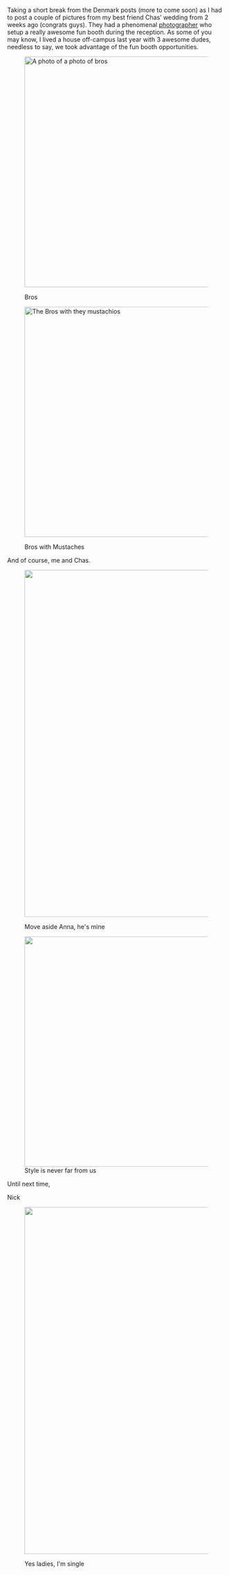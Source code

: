 Taking a short break from the Denmark posts (more to come soon) as I had to post a couple of pictures from my best friend Chas&#8217; wedding from 2 weeks ago (congrats guys). They had a phenomenal <a title="Stacy Able Photography" href="http://www.stacyable.com/" target="_blank">photographer</a> who setup a really awesome fun booth during the reception. As some of you may know, I lived a house off-campus last year with 3 awesome dudes, needless to say, we took advantage of the fun booth opportunities.

<figure id="attachment_31"  class="wp-caption aligncenter">

<img class="size-full wp-image-31" title="Photo of bros" src="https://files.nickrobison.com/images/2012/01/funbooth-56-of-90.jpg" alt="A photo of a photo of bros" width="800" height="532" srcset="https://files.nickrobison.com/images/2012/01/funbooth-56-of-90.jpg 800w, https://files.nickrobison.com/images/2012/01/funbooth-56-of-90-300x199.jpg 300w, https://files.nickrobison.com/images/2012/01/funbooth-56-of-90-451x300.jpg 451w" sizes="(max-width: 800px) 100vw, 800px" /><figcaption class="wp-caption-text">Bros</figcaption></figure> 



<figure id="attachment_33"  class="wp-caption aligncenter">

<img class="size-full wp-image-33" title="Men with Mustaches" src="https://files.nickrobison.com/images/2012/01/funbooth-62-of-90.jpg" alt="The Bros with they mustachios" width="800" height="531" srcset="https://files.nickrobison.com/images/2012/01/funbooth-62-of-90.jpg 800w, https://files.nickrobison.com/images/2012/01/funbooth-62-of-90-300x199.jpg 300w, https://files.nickrobison.com/images/2012/01/funbooth-62-of-90-451x300.jpg 451w" sizes="(max-width: 800px) 100vw, 800px" /><figcaption class="wp-caption-text">Bros with Mustaches</figcaption></figure> 

And of course, me and Chas.

<figure id="attachment_35"  class="wp-caption aligncenter">

<img class="size-full wp-image-35" title="Nick and Chas, love for ever" src="https://files.nickrobison.com/images/2012/01/anna-chas-415-of-539.jpg" alt="" width="532" height="800" srcset="https://files.nickrobison.com/images/2012/01/anna-chas-415-of-539.jpg 532w, https://files.nickrobison.com/images/2012/01/anna-chas-415-of-539-199x300.jpg 199w" sizes="(max-width: 532px) 100vw, 532px" /><figcaption class="wp-caption-text">Move aside Anna, he's mine</figcaption></figure> 

<figure id="attachment_32"  class="wp-caption aligncenter"><img class="size-full wp-image-32" title="We look good" src="https://files.nickrobison.com/images/2012/01/funbooth-60-of-90.jpg" alt="" width="800" height="531" srcset="https://files.nickrobison.com/images/2012/01/funbooth-60-of-90.jpg 800w, https://files.nickrobison.com/images/2012/01/funbooth-60-of-90-300x199.jpg 300w, https://files.nickrobison.com/images/2012/01/funbooth-60-of-90-451x300.jpg 451w" sizes="(max-width: 800px) 100vw, 800px" /><figcaption class="wp-caption-text">Style is never far from us</figcaption></figure> 



Until next time,

Nick

<figure id="attachment_30"  class="wp-caption aligncenter">

<img class="size-full wp-image-30" title="Boots with the fur" src="https://files.nickrobison.com/images/2012/01/anna-chas-479-of-539.jpg" alt="" width="532" height="800" srcset="https://files.nickrobison.com/images/2012/01/anna-chas-479-of-539.jpg 532w, https://files.nickrobison.com/images/2012/01/anna-chas-479-of-539-199x300.jpg 199w" sizes="(max-width: 532px) 100vw, 532px" /><figcaption class="wp-caption-text">Yes ladies, I'm single</figcaption></figure>

[1]: https://files.nickrobison.com/images/2012/01/funbooth-56-of-90.jpg
[2]: https://files.nickrobison.com/images/2012/01/funbooth-62-of-90.jpg
[3]: https://files.nickrobison.com/images/2012/01/anna-chas-415-of-539.jpg
[4]: https://files.nickrobison.com/images/2012/01/funbooth-60-of-90.jpg
[5]: https://files.nickrobison.com/images/2012/01/anna-chas-479-of-539.jpg